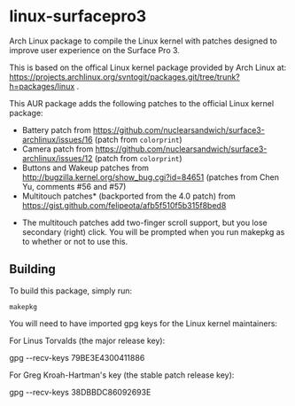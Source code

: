 # linux-surfacepro3
Arch Linux package to compile the Linux kernel with patches designed to improve user experience on the Surface Pro 3.

This is based on the offical Linux kernel package provided by Arch Linux at: https://projects.archlinux.org/svntogit/packages.git/tree/trunk?h=packages/linux .

This AUR package adds the following patches to the official Linux kernel package:
 - Battery patch from https://github.com/nuclearsandwich/surface3-archlinux/issues/16 (patch from `colorprint`)
 - Camera patch from https://github.com/nuclearsandwich/surface3-archlinux/issues/12 (patch from `colorprint`)
 - Buttons and Wakeup patches from http://bugzilla.kernel.org/show_bug.cgi?id=84651 (patches from Chen Yu, comments #56 and #57)
 - Multitouch patches* (backported from the 4.0 patch) from https://gist.github.com/felipeota/afb5f510f5b315f8bed8


* The multitouch patches add two-finger scroll support, but you lose secondary (right) click. You will be prompted when you run makepkg as to whether or not to use this.

## Building

To build this package, simply run:

	makepkg

You will need to have imported gpg keys for the Linux kernel maintainers:

For Linus Torvalds (the major release key):

gpg --recv-keys 79BE3E4300411886

For Greg Kroah-Hartman's key (the stable patch release key):

gpg --recv-keys 38DBBDC86092693E 
